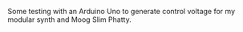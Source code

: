 Some testing with an Arduino Uno to generate control voltage for my modular synth and Moog Slim Phatty.